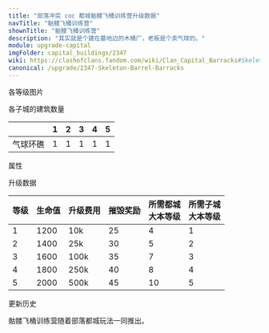 ```yaml
---
title: "部落冲突 coc 都城骷髅飞桶训练营升级数据"
navTitle: "骷髅飞桶训练营"
shownTitle: "骷髅飞桶训练营"
description: "其实就是个建在墓地边的木桶厂，老板是个卖气球的。"
module: upgrade-capital
imgFolder: capital_buildings/2347
wiki: https://clashofclans.fandom.com/wiki/Clan_Capital_Barracks#Skeleton_Barrel_Barracks
canonical: /upgrade/2347-Skeleton-Barrel-Barracks
---
```


<UnitInfo :folder="$frontmatter.imgFolder" imgSrc="Skeleton_Barrel_Barracks5.png" :imgAlt="$frontmatter.navTitle"
    :description="$frontmatter.description"
    :isSmallImg="true" />

<SmallTitle>各等级图片</SmallTitle>

<Panel>
    <UnitImgGroup :folder="$frontmatter.imgFolder">
        <UnitImg imgTitle="废墟" imgSrc="Barracks_Ruin.png" />
        <UnitImg imgTitle="1 级" imgSrc="Skeleton_Barrel_Barracks1.png" />
        <UnitImg imgTitle="2 级" imgSrc="Skeleton_Barrel_Barracks2.png" />
        <UnitImg imgTitle="3 级" imgSrc="Skeleton_Barrel_Barracks3.png" />
        <UnitImg imgTitle="4 级" imgSrc="Skeleton_Barrel_Barracks4.png" />
        <UnitImg imgTitle="5 级" imgSrc="Skeleton_Barrel_Barracks5.png" />
    </UnitImgGroup>
</Panel>

<SmallTitle>各子城的建筑数量</SmallTitle>

<DistrictTable>

|             |   1   |   2   |   3   |   4   |   5   |
|     ---     |  ---  |  ---  |  ---  |  ---  |  ---  |
|   气球环礁   |   1   |   1   |   1   |   1   |   1   |

</DistrictTable>

<SmallTitle>属性</SmallTitle>

<UnitProperties>
    <UnitProperty pKey="占地面积" pValue="3×3" />
    <UnitProperty pKey="判定面积" pValue="2×2" />
    <UnitProperty pKey="可训练的兵种" pValue="<a href='/upgrade/2007-Skeleton-Barrel'>骷髅飞桶</a>" />
</UnitProperties>

<SmallTitle>升级数据</SmallTitle>

<script setup>
const tableExtraInfo = [
    {
        "column": 2,
        "type": "cost",
        "icon": "Gold3",
        "noGoldPass": true
    },
    {
        "column": 3,
        "type": "number",
        "icon": "Gold3",
        "noGoldPass": true
    }
];
</script>

<UnitTable :tableExtraInfo="tableExtraInfo">

| 等级 | 生命值 | 升级费用 | 摧毁奖励 |所需都城<br>大本等级|所需子城<br>大本等级|
| ---- |   --- |   ---   |   ---    |        ---       |        ---        |
|   1  |  1200 |    10k  |    25    |         4        |         1         |
|   2  |  1400 |    25k  |    30    |         5        |         2         |
|   3  |  1600 |   100k  |    35    |         7        |         3         |
|   4  |  1800 |   250k  |    40    |         8        |         4         |
|   5  |  2000 |   500k  |    45    |        10        |         5         |
</UnitTable>

<SmallTitle>更新历史</SmallTitle>

<Timeline>
    <TimelineItem date="2022/05/02">
        <TimelineRow>骷髅飞桶训练营随着部落都城玩法一同推出。</TimelineRow>
    </TimelineItem>
    <TimelineItem :historyBottom="true" />
</Timeline>